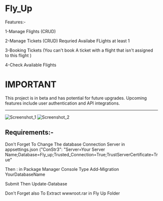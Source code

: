 # Fly_Up
Features:-

1-Manage Flights (CRUD) 

2-Manage Tickets (CRUD) Requried Availabe FLights at least 1

3-Booking Tickets (You can't book A ticket with a flight that isn't assigned to this flight )

4-Check Available Flights 


# IMPORTANT
This project is in beta and has potential for future upgrades. Upcoming features include user authentication and API integrations.

___________________________________________________________

![Screenshot_1](https://github.com/user-attachments/assets/8f72a869-10a2-4380-9a2b-99e1a64260a3)
![Screenshot_2](https://github.com/user-attachments/assets/121f1584-2884-480d-942c-0fa84121235b)

Requirements:-
--------------
Don't Forget To Change The database Connection Server in appsettings.json ("ConStr3": "Server=Your Server Name;Database=Fly_up;Trusted_Connection=True;TrustServerCertificate=True"

Then : in Package Manager Console Type Add-Migration YourDatabaseName 

Submit Then Update-Database

Don't Forget also To Extract wwwroot.rar in Fly Up Folder






